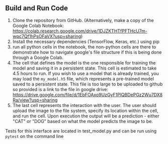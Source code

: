 ## Build and Run Code

1. Clone the repository from GitHub. (Alternatively, make a copy of the Google Colab Notebook: https://colab.research.google.com/drive/1DJZKTHTfPFTHcU7m-wpc7Qf1hPsOFaVX?usp=sharing)
2. Install the necessary dependencies (TensorFlow, Keras, etc.) using pip
3. run all python cells in the notebook, the non-python cells are there to demonstrate how to navigate google's file structure if this is being done through a Google Colab. 
4. The cell that defines the model is the one responsible for training the model and saving it in a persistent state. This cell is estimated to take 4.5 hours to run. If you wish to use a model that is already trained, you may load the `my_model.h5` file, which represents a pre-trained model saved to a persistent state. This file is too large to be uploaded to github so provided is a link to the file in google drive: https://drive.google.com/file/d/1EbFOAxo9UzGyF1PlQBDePGz2Wu7DX8Ra/view?usp=sharing 
5. The last cell represents the interaction with the user. The user should upload the image to the file system, specify its location within the cell, and run the cell. Upon execution the output will be a prediction - either "CAT" or "DOG" based on what the model predicts the image to be.

Tests for this interface are located in test_model.py and can be run using `pytest` on the command line